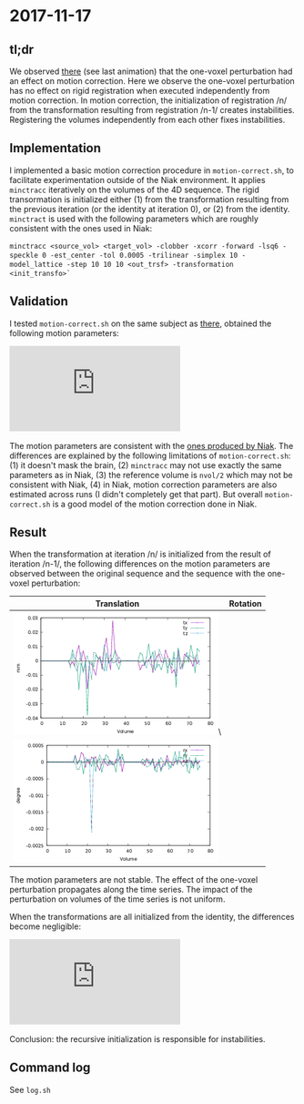 # 2017-11-17

## tl;dr

  We observed
 [there](https://github.com/glatard/one-voxel/tree/master/verifyFiles)
 (see last animation) that the one-voxel perturbation had an effect on
 motion correction.  Here we observe the one-voxel perturbation has no
 effect on rigid registration when executed independently from motion
 correction. In motion correction, the initialization of registration
 /n/ from the transformation resulting from registration /n-1/ creates
 instabilities. Registering the volumes independently from each other
 fixes instabilities.

## Implementation

I implemented a basic motion correction procedure in
  `motion-correct.sh`, to facilitate experimentation outside of the
  Niak environment. It applies `minctracc` iteratively on the volumes
  of the 4D sequence. The rigid transormation is initialized either
  (1) from the transformation resulting from the previous iteration
  (or the identity at iteration 0), or (2) from the
  identity. `minctract` is used with the following parameters which
  are roughly consistent with the ones used in Niak:

```
minctracc <source_vol> <target_vol> -clobber -xcorr -forward -lsq6 -speckle 0 -est_center -tol 0.0005 -trilinear -simplex 10 -model_lattice -step 10 10 10 <out_trsf> -transformation <init_transfo>`

```

## Validation

I tested `motion-correct.sh` on the same subject as
  [there](https://github.com/glatard/one-voxel/tree/master/verifyFiles),
  obtained the following motion parameters:
  
  ![alt text](https://github.com/glatard/one-voxel/raw/master/robust-motion/sub-01_ses-retest_task-overtwordrepetition_bold_transf_params.pdf)
  
  The motion parameters are consistent with the [ones produced by
  Niak](https://github.com/glatard/one-voxel/tree/master/verifyFiles). The
  differences are explained by the following limitations of
  `motion-correct.sh`: (1) it doesn't mask the brain, (2) `minctracc`
  may not use exactly the same parameters as in Niak, (3) the
  reference volume is `nvol/2` which may not be consistent with Niak,
  (4) in Niak, motion correction parameters are also estimated across
  runs (I didn't completely get that part). But overall
  `motion-correct.sh` is a good model of the motion correction done in
  Niak.

## Result

When the transformation at iteration /n/ is initialized from the result
  of iteration /n-1/, the following differences on the motion
  parameters are observed between the original sequence and the
  sequence with the one-voxel perturbation:

  | Translation | Rotation |
  --------------|:---------|
  | ![alt text](https://github.com/glatard/one-voxel/raw/master/robust-motion/diff-0.png)\
  |  ![alt text](https://github.com/glatard/one-voxel/raw/master/robust-motion/diff-1.png) |

The motion parameters are not stable. The effect of the one-voxel
perturbation propagates along the time series. The impact of the
perturbation on volumes of the time series is not uniform.

When the transformations are all initialized from the identity, the
differences become negligible:

  ![alt text](https://github.com/glatard/one-voxel/raw/master/robust-motion/diff-idinit.pdf)

Conclusion: the recursive initialization is responsible for instabilities.

## Command log

See `log.sh`